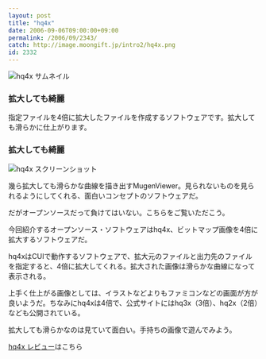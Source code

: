 ```yaml
---
layout: post
title: "hq4x"
date: 2006-09-06T09:00:00+09:00
permalink: /2006/09/2343/
catch: http://image.moongift.jp/intro2/hq4x.png
id: 2332
---
```

 ![hq4x サムネイル](http://image.moongift.jp/intro2/hq4x.t.png "hq4x サムネイル")
  

### 拡大しても綺麗
  
指定ファイルを4倍に拡大したファイルを作成するソフトウェアです。拡大しても滑らかに仕上がります。  
<!--more-->  

### 拡大しても綺麗
  

![hq4x スクリーンショット](http://image.moongift.jp/intro2/hq4x.png "hq4x スクリーンショット")

  

幾ら拡大しても滑らかな曲線を描き出すMugenViewer。見られないものを見られるようにしてくれる、面白いコンセプトのソフトウェアだ。

  

だがオープンソースだって負けてはいない。こちらをご覧いただこう。

  

今回紹介するオープンソース・ソフトウェアはhq4x、ビットマップ画像を4倍に拡大するソフトウェアだ。

  

hq4xはCUIで動作するソフトウェアで、拡大元のファイルと出力先のファイルを指定すると、4倍に拡大してくれる。拡大された画像は滑らかな曲線になって表示される。

  

上手く仕上がる画像としては、イラストなどよりもファミコンなどの画面が方が良いようだ。ちなみにhq4xは4倍で、公式サイトにはhq3x（3倍）、hq2x（2倍）なども公開されている。

  

拡大しても滑らかなのは見ていて面白い。手持ちの画像で遊んでみよう。

  

[hq4x レビュー](http://oss.moongift.jp/review/i-2344.html)はこちら

